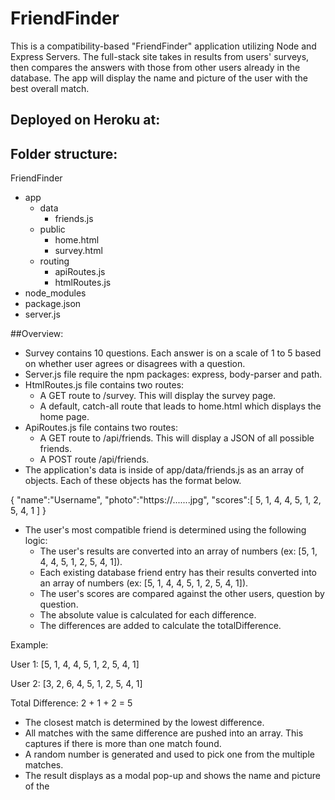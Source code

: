 # FriendFinder

This is a compatibility-based "FriendFinder" application utilizing Node and Express Servers. The full-stack site takes in results from users' surveys, then compares the answers with those from other users already in the database. The app will display the name and picture of the user with the best overall match.

## Deployed on Heroku at:

## Folder structure:

FriendFinder
*	app
	* data
		* friends.js
	* public
		* home.html
		* survey.html
	* routing
		* apiRoutes.js
		* htmlRoutes.js
* node_modules
* package.json
* server.js

##Overview:

* Survey contains 10 questions. Each answer is on a scale of 1 to 5 based on whether user agrees or disagrees with a question.  
* Server.js file require the npm packages: express, body-parser and path.
* HtmlRoutes.js file contains two routes:
	* A GET route to /survey.  This will display the survey page.
	* A default, catch-all route that leads to home.html which displays the home page. 
* ApiRoutes.js file contains two routes:
	* A GET route to /api/friends. This will display a JSON of all possible friends.
	* A POST route /api/friends. 
* The application's data is inside of app/data/friends.js as an array of objects. Each of these objects has the format below.

{
  "name":"Username",
  "photo":"https://.......jpg",
  "scores":[
      5,
      1,
      4,
      4,
      5,
      1,
      2,
      5,
      4,
      1
    ]
}

* The user's most compatible friend is determined using the following logic:
	* The user's results are converted into an array of numbers (ex: [5, 1, 4, 4, 5, 1, 2, 5, 4, 1]).
	* Each existing database friend entry has their results converted into an array of numbers (ex: [5, 1, 4, 4, 5, 1, 2, 5, 4, 1]).
	* The user's scores are compared against the other users, question by question.
	* The absolute value is calculated for each difference.
	* The differences are added to calculate the totalDifference.

Example: 

User 1: [5, 1, 4, 4, 5, 1, 2, 5, 4, 1]

User 2: [3, 2, 6, 4, 5, 1, 2, 5, 4, 1]

Total Difference: 2 + 1 + 2 = 5

  * The closest match is determined by the lowest difference.
  * All matches with the same difference are pushed into an array.  This captures if there is more than one match found.
  * A random number is generated and used to pick one from the multiple matches. 
  * The result displays as a modal pop-up and shows the name and picture of the 


